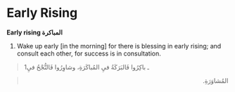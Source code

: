 Early Rising
============

**Early rising المباكرة**

1. Wake up early [in the morning] for there is blessing in early rising;
and consult each other, for success is in consultation.

> 1ـ باكِرُوا فَالبَرَكَةُ فيِ المُباكَرَةِ، وشاوِرُوا فَالنُّجْحُ فيِ
<blockquote dir="rtl">
  <p>
المُشاوَرَةِ.
  </p>
</blockquote>



